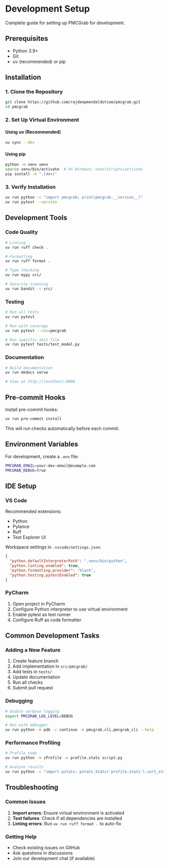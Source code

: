 # Development Setup

Complete guide for setting up PMCGrab for development.

## Prerequisites

- Python 3.9+
- Git
- uv (recommended) or pip

## Installation

### 1. Clone the Repository

```bash
git clone https://github.com/rajdeepmondaldotcom/pmcgrab.git
cd pmcgrab
```

### 2. Set Up Virtual Environment

#### Using uv (Recommended)

```bash
uv sync --dev
```

#### Using pip

```bash
python -m venv venv
source venv/bin/activate  # On Windows: venv\Scripts\activate
pip install -e ".[dev]"
```

### 3. Verify Installation

```bash
uv run python -c "import pmcgrab; print(pmcgrab.__version__)"
uv run pytest --version
```

## Development Tools

### Code Quality

```bash
# Linting
uv run ruff check .

# Formatting
uv run ruff format .

# Type checking
uv run mypy src/

# Security scanning
uv run bandit -r src/
```

### Testing

```bash
# Run all tests
uv run pytest

# Run with coverage
uv run pytest --cov=pmcgrab

# Run specific test file
uv run pytest tests/test_model.py
```

### Documentation

```bash
# Build documentation
uv run mkdocs serve

# View at http://localhost:8000
```

## Pre-commit Hooks

Install pre-commit hooks:

```bash
uv run pre-commit install
```

This will run checks automatically before each commit.

## Environment Variables

For development, create a `.env` file:

```bash
PMCGRAB_EMAIL=your-dev-email@example.com
PMCGRAB_DEBUG=true
```

## IDE Setup

### VS Code

Recommended extensions:

- Python
- Pylance
- Ruff
- Test Explorer UI

Workspace settings in `.vscode/settings.json`:

```json
{
  "python.defaultInterpreterPath": ".venv/bin/python",
  "python.linting.enabled": true,
  "python.formatting.provider": "black",
  "python.testing.pytestEnabled": true
}
```

### PyCharm

1. Open project in PyCharm
2. Configure Python interpreter to use virtual environment
3. Enable pytest as test runner
4. Configure Ruff as code formatter

## Common Development Tasks

### Adding a New Feature

1. Create feature branch
2. Add implementation in `src/pmcgrab/`
3. Add tests in `tests/`
4. Update documentation
5. Run all checks
6. Submit pull request

### Debugging

```bash
# Enable verbose logging
export PMCGRAB_LOG_LEVEL=DEBUG

# Run with debugger
uv run python -m pdb -c continue -m pmcgrab.cli.pmcgrab_cli --help
```

### Performance Profiling

```bash
# Profile code
uv run python -m cProfile -o profile.stats script.py

# Analyze results
uv run python -c "import pstats; pstats.Stats('profile.stats').sort_stats('cumulative').print_stats(20)"
```

## Troubleshooting

### Common Issues

1. **Import errors**: Ensure virtual environment is activated
2. **Test failures**: Check if all dependencies are installed
3. **Linting errors**: Run `uv run ruff format .` to auto-fix

### Getting Help

- Check existing issues on GitHub
- Ask questions in discussions
- Join our development chat (if available)
